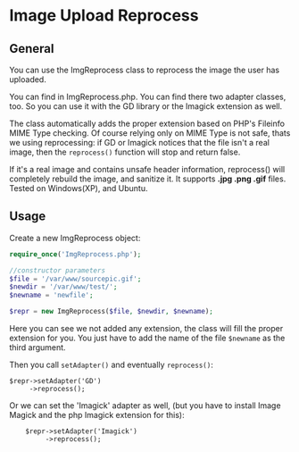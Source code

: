 Image Upload Reprocess
=====================

General
-------
You can use the ImgReprocess class to reprocess the image the user has uploaded.

You can find in ImgReprocess.php. You can find there two adapter classes, too. So you can use it with the GD library or the Imagick extension as well.

The class automatically adds the proper extension based on PHP's Fileinfo MIME Type checking. Of course relying only on MIME Type is not safe, thats we using reprocessing: if GD or Imagick notices that the file isn't a real image, then the `reprocess()` function will stop and return false. 

If it's a real image and contains unsafe header information, reprocess() will completely rebuild the image, and sanitize it. It supports **.jpg .png .gif** files. Tested on Windows(XP), and Ubuntu.

Usage
-----

Create a new ImgReprocess object:
	
```php
require_once('ImgReprocess.php');

//constructor parameters
$file = '/var/www/sourcepic.gif';
$newdir = '/var/www/test/';
$newname = 'newfile';

$repr = new ImgReprocess($file, $newdir, $newname);
```
    
Here you can see we not added any extension, the class will fill the proper extension for you. You just have to add the name of the file `$newname` as the third argument.

Then you call `setAdapter()` and eventually `reprocess()`:

    $repr->setAdapter('GD')
         ->reprocess();

Or we can set the 'Imagick' adapter as well, (but you have to install Image Magick and the php Imagick extension for this):  

        $repr->setAdapter('Imagick')
             ->reprocess();
